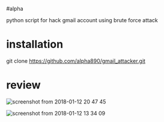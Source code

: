 #alpha

python script for hack gmail account using brute force attack
# installation
git clone https://github.com/alpha890/gmail_attacker.git

# review
![screenshot from 2018-01-12 20 47 45](https://user-images.githubusercontent.com/28595515/34894595-f5ce60b6-f7d9-11e7-8ac1-5eb0180745e3.png)

![screenshot from 2018-01-12 13 34 09](https://user-images.githubusercontent.com/28595515/34877303-6b417cf8-f79d-11e7-80c2-964b08ea8f04.png)

